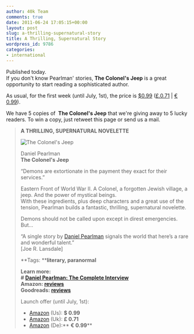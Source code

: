 ```yaml
---
author: 40k Team
comments: true
date: 2011-06-24 17:05:15+00:00
layout: post
slug: a-thrilling-supernatural-story
title: A Thrilling, Supernatural Story
wordpress_id: 9786
categories:
- international
---
```


Published today.   
If you don't know Pearlman' stories, **The Colonel's Jeep** is a great opportunity to start reading a sophisticated author.

As usual, for the first week (until July, 1st), the price is [$0.99](http://www.amazon.com/Colonels-thrilling-supernatural-novelette-ebook/dp/B0057REHB4/ref=sr_1_1?s=digital-text&ie=UTF8&qid=1308932204&sr=1-1) ([£.0.71](https://www.amazon.co.uk/dp/B0057REHB4) | [€ 0.99](https://www.amazon.de/dp/B0057REHB4)).

We have 5 copies of  **The Colonel's Jeep** that we're giving away to 5 lucky readers. To win a copy, just retweet this page or send us a mail.

> **A THRILLING, SUPERNATURAL NOVELETTE**
> 
> ![The Colonel's Jeep](http://www.40kbooks.com/wp-content/uploads/colonel-pearlman_GB_okf_t.jpg)
> 
> Daniel Pearlman  
**The Colonel's Jeep**
> 
> “Demons are extortionate in the payment they exact for their services.”
> 
> Eastern Front of World War II. A Colonel, a forgotten Jewish village, a jeep. And the power of mystical beings.  
With these ingredients, plus deep characters and a great use of the tension, Pearlman builds a fantastic, thrilling, supernatural novelette.
> 
> Demons should not be called upon except in direst emergencies. But…
> 
> “A single story by [Daniel Pearlman](http://www.40kbooks.com/?p=7684) signals the world that here’s a rare and wonderful talent.”  
[Joe R. Lansdale]
> 
> **Tags: ****literary, paranormal**
> 
> ****Learn more:  
# [Daniel Pearlman](http://www.40kbooks.com/?p=8579)[: The Complete Interview](http://www.40kbooks.com/?p=8579)  
Amazon: [reviews](http://www.amazon.com/Colonels-thrilling-supernatural-novelette-ebook/dp/B0057REHB4/ref=sr_1_1?s=digital-text&ie=UTF8&qid=1308932204&sr=1-1)  
Goodreads:** [reviews](http://www.goodreads.com/book/show/11828166-the-colonel-s-jeep)**
> 
> Launch offer (until July, 1st):
> 
>   * [Amazon](http://www.amazon.com/Colonels-thrilling-supernatural-novelette-ebook/dp/B0057REHB4/ref=sr_1_1?s=digital-text&ie=UTF8&qid=1308932204&sr=1-1) (Us): **$ 0.99**
>   * [Amazon](https://www.amazon.co.uk/dp/B0057REHB4) (Uk): **£ 0.71**
>   * [Amazon](https://www.amazon.de/dp/B0057REHB4) (De):** **€ 0.99****
